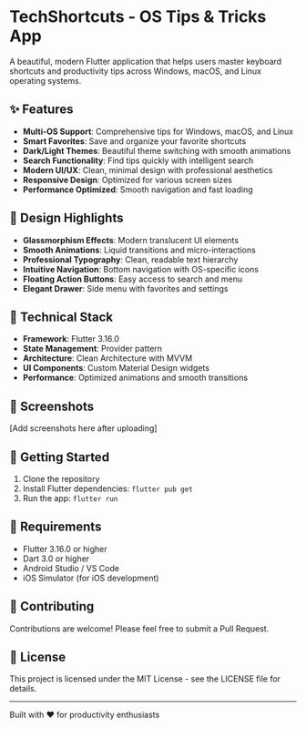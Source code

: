 # TechShortcuts - OS Tips & Tricks App

A beautiful, modern Flutter application that helps users master keyboard shortcuts and productivity tips across Windows, macOS, and Linux operating systems.

## ✨ Features

- **Multi-OS Support**: Comprehensive tips for Windows, macOS, and Linux
- **Smart Favorites**: Save and organize your favorite shortcuts
- **Dark/Light Themes**: Beautiful theme switching with smooth animations
- **Search Functionality**: Find tips quickly with intelligent search
- **Modern UI/UX**: Clean, minimal design with professional aesthetics
- **Responsive Design**: Optimized for various screen sizes
- **Performance Optimized**: Smooth navigation and fast loading

## 🎨 Design Highlights

- **Glassmorphism Effects**: Modern translucent UI elements
- **Smooth Animations**: Liquid transitions and micro-interactions
- **Professional Typography**: Clean, readable text hierarchy
- **Intuitive Navigation**: Bottom navigation with OS-specific icons
- **Floating Action Buttons**: Easy access to search and menu
- **Elegant Drawer**: Side menu with favorites and settings

## 🎨 Technical Stack

- **Framework**: Flutter 3.16.0
- **State Management**: Provider pattern
- **Architecture**: Clean Architecture with MVVM
- **UI Components**: Custom Material Design widgets
- **Performance**: Optimized animations and smooth transitions

## 📱 Screenshots

[Add screenshots here after uploading]

## 📱 Getting Started

1. Clone the repository
2. Install Flutter dependencies: `flutter pub get`
3. Run the app: `flutter run`

## 📱 Requirements

- Flutter 3.16.0 or higher
- Dart 3.0 or higher
- Android Studio / VS Code
- iOS Simulator (for iOS development)

## 🤝 Contributing

Contributions are welcome! Please feel free to submit a Pull Request.

## 📄 License

This project is licensed under the MIT License - see the LICENSE file for details.

---

Built with ❤️ for productivity enthusiasts